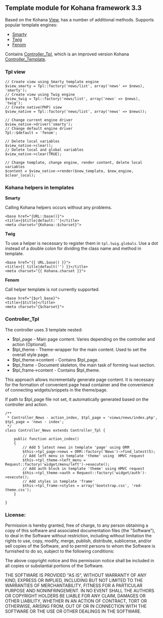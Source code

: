 ## Template module for Kohana framework 3.3

Based on the Kohana [View](../kohana/mvc/views), has a number of additional methods.
Supports popular template engines:
- [Smarty](http://smarty.net)
- [Twig](http://twig.sensiolabs.org)
- [Fenom](http://github.com/bzick/fenom)

Contains [Controller_Tpl](http://github.com/WinterSilence/kohana-tpl/blob/master/classes/Kohana/Controller/Tpl.php), 
which is an improved version Kohana [Controller_Template](http://kohanaframework.org/3.3/guide-api/Controller_Template).

### Tpl view
~~~
// Create view using Smarty template engine
$view_smarty = Tpl::factory('news/list', array('news' => $news), 'smarty');
// Create view using Twig engine
$view_twig = Tpl::factory('news/list', array('news' => $news), 'twig');
// Create native(PHP) view
$view_native = Tpl::factory('news/list', array('news' => $news));
~~~
~~~
// Change current engine driver
$view_native->driver('smarty');
// Change default engine driver
Tpl::$default = 'fenom';
~~~
~~~
// Delete local variables
$view_native->clear();
// Delete local and global variables
$view_native->clear(TRUE);
~~~
~~~
// Change template, change engine, render content, delete local variables
$content = $view_native->render($new_template, $new_engine, $clear_local);
~~~

### Kohana helpers in templates

**Smarty**

Calling Kohana helpers occurs without any problems.
~~~
<base href="{URL::base()}">
<title>{$title|default:''}</title>
<meta charset="{Kohana::$charset}">
~~~

**Twig**

To use a helper is necessary to register them in `tpl.twig.globals`.
Use a dot instead of a double colon for dividing the class name and method in template.
~~~
<base href="{{ URL.base() }}">
<title>{{ title|default('') }}</title>
<meta charset="{{ Kohana.charset }}">
~~~

**Fenom**

Call helper template is not currently supported.
~~~
<base href="{$url_base}">
<title>{$title}</title>
<meta charset="{$charset}">
~~~

### Controller_Tpl

The controller uses 3 template nested:
- $tpl_page - Main page content. Varies depending on the controller and action [Optional].
- $tpl_theme - Theme-wrapper for the main content. Used to set the overall style page.
- $tpl_theme->content - Contains $tpl_page.
- $tpl_frame - Document skeleton, the main task of forming `head` section.
- $tpl_frame->content - Contains $tpl_theme.

This approach allows incrementally generate page content. 
It is necessary for the formation of convenient page head container 
and the convenience of connecting widgets/snippets in the theme/page.

If path to $tpl_page file not set, it automatically generated based on the controller and action.

~~~
/**
 * Controller_News - action_index, $tpl_page = 'views/news/index.php', $tpl_page = 'news - index';
 */
class Controller_News extends Controller_Tpl {

	public function action_index()
	{
		// Add 5 latest news in template 'page' using ORM
		$this->tpl_page->news = ORM::factory('News')->find_latest(5);
		// Add left menu in template 'theme' using  HMVC request
		$this->tpl_theme->left_menu = Request::factory('widget/menu/left')->execute();
		// Add auth block in template 'theme' using HMVC request
		$this->tpl_theme->auth = Request::factory('widget/auth')->execute();
		// Add styles in template 'frame'
		$this->tpl_frame->styles = array('bootstrap.css', 'red-theme.css');
	}

}
~~~

### License:
Permission is hereby granted, free of charge, to any person obtaining a copy
of this software and associated documentation files (the "Software"), to deal
in the Software without restriction, including without limitation the rights
to use, copy, modify, merge, publish, distribute, sublicense, and/or sell
copies of the Software, and to permit persons to whom the Software is
furnished to do so, subject to the following conditions:

The above copyright notice and this permission notice shall be included in
all copies or substantial portions of the Software.

THE SOFTWARE IS PROVIDED "AS IS", WITHOUT WARRANTY OF ANY KIND, EXPRESS OR
IMPLIED, INCLUDING BUT NOT LIMITED TO THE WARRANTIES OF MERCHANTABILITY,
FITNESS FOR A PARTICULAR PURPOSE AND NONINFRINGEMENT. IN NO EVENT SHALL THE
AUTHORS OR COPYRIGHT HOLDERS BE LIABLE FOR ANY CLAIM, DAMAGES OR OTHER
LIABILITY, WHETHER IN AN ACTION OF CONTRACT, TORT OR OTHERWISE, ARISING FROM,
OUT OF OR IN CONNECTION WITH THE SOFTWARE OR THE USE OR OTHER DEALINGS IN
THE SOFTWARE.
